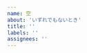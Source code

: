 ```yaml
---
name: 空
about: 'いずれでもないとき'
title: ''
labels: ''
assignees: ''
---
```


<!-- 適切な label を忘れずに設定してください。 -->


